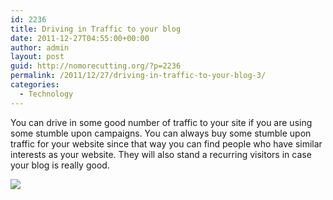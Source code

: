 ```yaml
---
id: 2236
title: Driving in Traffic to your blog
date: 2011-12-27T04:55:00+00:00
author: admin
layout: post
guid: http://nomorecutting.org/?p=2236
permalink: /2011/12/27/driving-in-traffic-to-your-blog-3/
categories:
  - Technology
---
```

You can drive in some good number of traffic to your site if you are using some stumble upon campaigns. You can always buy some stumble upon traffic for your website since that way you can find people who have similar interests as your website. They will also stand a recurring visitors in case your blog is really good.

![](http://farm3.static.flickr.com/2225/2217256134_51bb6b9cf1.jpg?v=0)